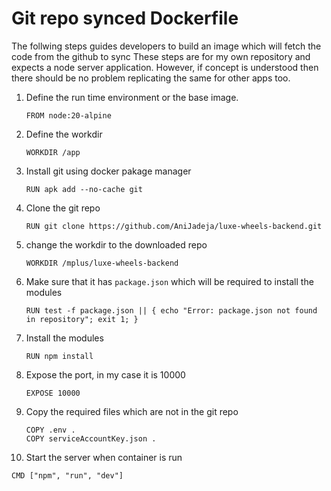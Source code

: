 # Git repo synced Dockerfile

The follwing steps guides developers to build an image which will fetch the code from the github to sync
These steps are for my  own  repository  and expects a  node server  application. However, if concept is 
understood then there should be no problem replicating the same for other apps too.

1. Define the run time environment or the base image.
   
   ```
   FROM node:20-alpine
   ```
   
2. Define the workdir
   
   ```
   WORKDIR /app
   ```
   
3. Install git using docker pakage manager
   
   ```
   RUN apk add --no-cache git
   ```
   
4. Clone the git repo
   
   ```
   RUN git clone https://github.com/AniJadeja/luxe-wheels-backend.git 
   ```
   
5. change the workdir to the downloaded repo
   
   ```
   WORKDIR /mplus/luxe-wheels-backend
   ```

6. Make sure that it has `package.json` which will be required to install the modules
   
   ```
   RUN test -f package.json || { echo "Error: package.json not found in repository"; exit 1; }
   ```

7. Install the modules
   
   ```
   RUN npm install
   ```

8. Expose the port, in my case it is 10000
   
   ```
   EXPOSE 10000
   ```

9. Copy the required files which are not in the git repo
    
   ```
   COPY .env .
   COPY serviceAccountKey.json .
   ```
   
10. Start the server when container is run
    
   ```
   CMD ["npm", "run", "dev"]
   ```  
